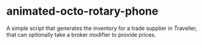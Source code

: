 # animated-octo-rotary-phone
A simple script that generates the inventory for a trade supplier in Traveller, that can optionally take a broker modifier to provide prices.
